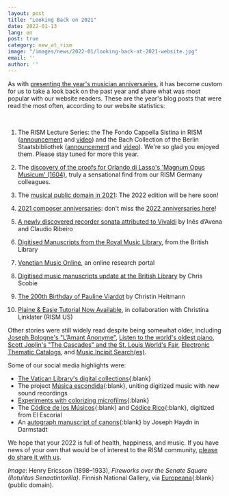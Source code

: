 ```yaml
---
layout: post
title: "Looking Back on 2021"
date: 2022-01-13
lang: en
post: true
category: new_at_rism
image: "/images/news/2022-01/looking-back-at-2021-website.jpg"
email: ''
author: ''
---
```


As with [presenting the year's musician anniversaries](/musical_anniversaries/2022/01/10/musician-anniversaries-2022.html), it has become custom for us to take a look back on the past year and share what was most popular with our website readers. These are the year's blog posts that were read the most often, according to our website statistics:  

&nbsp;
&nbsp;
&nbsp;
&nbsp; 
1. The RISM Lecture Series: the The Fondo Cappella Sistina in RISM ([announcement](/events/2021/01/11/first-rism-lecture-fondo-cappella-sistina.html) and [video](/events/2021/03/04/rism-lecture-cappella-sistina-online.html)) and the Bach Collection of the Berlin Staatsbibliothek ([announcement](/events/2021/04/29/second-rism-lecture-bach-collection-berlin-staatsbibliothek.html) and [video](/events/2021/07/08/rism-lecture-bach-collection-berlin-staatsbibliothek-now-online.html)). We're so glad you enjoyed them. Please stay tuned for more this year.

2. The [discovery of the proofs for Orlando di Lasso's 'Magnum Opus Musicum' (1604)](/rediscovered/2021/03/15/proofs-orlando-di-lasso-magnum-opus-musicum.html), truly a sensational find from our RISM Germany colleagues.  

3. The [musical public domain in 2021](/in_the_news/2021/02/22/public-domain-music-2021.html): The 2022 edition will be here soon!

4. [2021 composer anniversaries](/musical_anniversaries/2021/01/14/composer-anniversaries-2021.html): don't miss the [2022 anniversaries here](/musical_anniversaries/2022/01/10/musician-anniversaries-2022.html)!

5. [A newly discovered recorder sonata attributed to Vivaldi](/rediscovered/2021/11/08/a-newly-discovered-recorder-sonata-attributed-to-vivaldi.html) by Inês d’Avena and Claudio Ribeiro

6. [Digitised Manuscripts from the Royal Music Library](/library_collections/2021/08/16/digitised-manuscripts-from-the-royal-music-library.html), from the British Library

7. [Venetian Music Online](/electronic_resources/2021/06/28/venetian-music-online.html), an online research portal

8. [Digitised music manuscripts update at the British Library](/library_collections/2021/10/18/british-library-digitised-music-manuscripts-update.html) by Chris Scobie

9. [The 200th Birthday of Pauline Viardot](/musical_anniversaries/2021/07/15/200th-birthday-pauline-viardot.html) by Christin Heitmann

10. [Plaine & Easie Tutorial Now Available](/new_at_rism/2021/06/10/plaine-easie-code-new-tutorial.html), in collaboration with Christina Linklater (RISM US)

Other stories were still widely read despite being somewhat older, including [Joseph Bologne's "L’Amant Anonyme"](/new_publications/2020/12/07/joseph-bolognes-lamant-anonyme.html), [Listen to the world's oldest piano](/rediscovered/2014/05/28/listen-to-the-worlds-oldest-piano.html), [Scott Joplin's "The Cascades" and the St. Louis World's Fair](/musical_anniversaries/2017/03/30/scott-joplins-the-cascades-and-the-st-louis-worlds.html), [Electronic Thematic Catalogs](/new_at_rism/2020/11/09/electronic-thematic-catalogs.html), and [Music Incipit Search(es)](/rism_online_catalog/2016/11/10/music-incipit-searchesthe-incipit-search-in-the.html).

Some of our social media highlights were:
- [The Vatican Library's digital collections](https://digi.vatlib.it/mss/Capp.Sist){:blank}
- The project [Música escondida](http://www.escond.es/musicaescondida){:blank}, uniting digitized music with new sound recordings
- [Experiments with colorizing microfilms](https://twitter.com/PonteIneptique/status/1435163187494727680){:blank}
- The [Códice de los Músicos](https://bit.ly/3x4mGDE){:blank} and [Códice Rico](https://bit.ly/3dpdZfe){:blank}, digitized from El Escorial
- An [autograph manuscript of canons](http://tudigit.ulb.tu-darmstadt.de/show/Mus-Ms-989 ){:blank} by Joseph Haydn in Darmstadt

We hope that your 2022 is full of health, happiness, and music. If you have news of your own that would be of interest to the RISM community, [please do share it with us](/community/share-your-news.html).

_Image_: Henry Ericsson (1898–1933), _Fireworks over the Senate Square (Ilotulitus Senaatintorilla)_. Finnish National Gallery, via [Europeana](https://www.europeana.eu/de/item/2021012/app_si_C_IV_1107?lang=en){:blank} (public domain).
